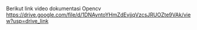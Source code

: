 Berikut link video dokumentasi Opencv https://drive.google.com/file/d/1DNAyntoYHmZdEvjjqVzcsJRUOZte9VAk/view?usp=drive_link
